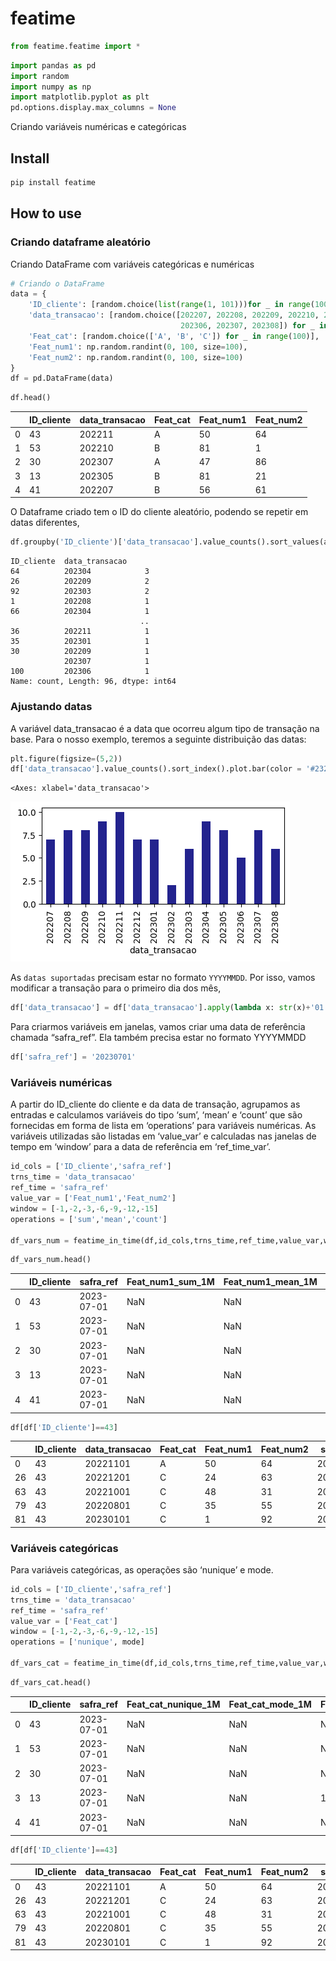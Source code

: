 # featime

<!-- WARNING: THIS FILE WAS AUTOGENERATED! DO NOT EDIT! -->

``` python
from featime.featime import *
```

``` python
import pandas as pd
import random
import numpy as np
import matplotlib.pyplot as plt
pd.options.display.max_columns = None
```

Criando variáveis numéricas e categóricas

## Install

``` sh
pip install featime
```

## How to use

### Criando dataframe aleatório

Criando DataFrame com variáveis categóricas e numéricas

``` python
# Criando o DataFrame
data = {
    'ID_cliente': [random.choice(list(range(1, 101)))for _ in range(100)],
    'data_transacao': [random.choice([202207, 202208, 202209, 202210, 202211, 202212, 202301, 202302, 202303, 202304, 202305,
                                      202306, 202307, 202308]) for _ in range(100)],
    'Feat_cat': [random.choice(['A', 'B', 'C']) for _ in range(100)],    
    'Feat_num1': np.random.randint(0, 100, size=100),
    'Feat_num2': np.random.randint(0, 100, size=100)
}
df = pd.DataFrame(data)
```

``` python
df.head()
```

<div>
<style scoped>
    .dataframe tbody tr th:only-of-type {
        vertical-align: middle;
    }
&#10;    .dataframe tbody tr th {
        vertical-align: top;
    }
&#10;    .dataframe thead th {
        text-align: right;
    }
</style>

|     | ID_cliente | data_transacao | Feat_cat | Feat_num1 | Feat_num2 |
|-----|------------|----------------|----------|-----------|-----------|
| 0   | 43         | 202211         | A        | 50        | 64        |
| 1   | 53         | 202210         | B        | 81        | 1         |
| 2   | 30         | 202307         | A        | 47        | 86        |
| 3   | 13         | 202305         | B        | 81        | 21        |
| 4   | 41         | 202207         | B        | 56        | 61        |

</div>

O Dataframe criado tem o ID do cliente aleatório, podendo se repetir em
datas diferentes,

``` python
df.groupby('ID_cliente')['data_transacao'].value_counts().sort_values(ascending=False)
```

    ID_cliente  data_transacao
    64          202304            3
    26          202209            2
    92          202303            2
    1           202208            1
    66          202304            1
                                 ..
    36          202211            1
    35          202301            1
    30          202209            1
                202307            1
    100         202306            1
    Name: count, Length: 96, dtype: int64

### Ajustando datas

A variável data_transacao é a data que ocorreu algum tipo de transação
na base. Para o nosso exemplo, teremos a seguinte distribuição das
datas:

``` python
plt.figure(figsize=(5,2))
df['data_transacao'].value_counts().sort_index().plot.bar(color = '#23238E')
```

    <Axes: xlabel='data_transacao'>

![](index_files/figure-commonmark/cell-7-output-2.png)

As `datas suportadas` precisam estar no formato `YYYYMMDD`. Por isso,
vamos modificar a transação para o primeiro dia dos mês,

``` python
df['data_transacao'] = df['data_transacao'].apply(lambda x: str(x)+'01')
```

Para criarmos variáveis em janelas, vamos criar uma data de referência
chamada “safra_ref”. Ela também precisa estar no formato YYYYMMDD

``` python
df['safra_ref'] = '20230701'
```

### Variáveis numéricas

A partir do ID_cliente do cliente e da data de transação, agrupamos as
entradas e calculamos variáveis do tipo ‘sum’, ‘mean’ e ‘count’ que são
fornecidas em forma de lista em ‘operations’ para variáveis numéricas.
As variáveis utilizadas são listadas em ‘value_var’ e calculadas nas
janelas de tempo em ‘window’ para a data de referência em
‘ref_time_var’.

``` python
id_cols = ['ID_cliente','safra_ref']
trns_time = 'data_transacao'
ref_time = 'safra_ref'
value_var = ['Feat_num1','Feat_num2']
window = [-1,-2,-3,-6,-9,-12,-15]
operations = ['sum','mean','count']

df_vars_num = featime_in_time(df,id_cols,trns_time,ref_time,value_var,window,operations)
```

``` python
df_vars_num.head()
```

<div>
<style scoped>
    .dataframe tbody tr th:only-of-type {
        vertical-align: middle;
    }
&#10;    .dataframe tbody tr th {
        vertical-align: top;
    }
&#10;    .dataframe thead th {
        text-align: right;
    }
</style>

|     | ID_cliente | safra_ref  | Feat_num1_sum_1M | Feat_num1_mean_1M | Feat_num1_count_1M | Feat_num1_sum_2M | Feat_num1_mean_2M | Feat_num1_count_2M | Feat_num1_sum_3M | Feat_num1_mean_3M | Feat_num1_count_3M | Feat_num1_sum_6M | Feat_num1_mean_6M | Feat_num1_count_6M | Feat_num1_sum_9M | Feat_num1_mean_9M | Feat_num1_count_9M | Feat_num1_sum_12M | Feat_num1_mean_12M | Feat_num1_count_12M | Feat_num1_sum_15M | Feat_num1_mean_15M | Feat_num1_count_15M | Feat_num2_sum_1M | Feat_num2_mean_1M | Feat_num2_count_1M | Feat_num2_sum_2M | Feat_num2_mean_2M | Feat_num2_count_2M | Feat_num2_sum_3M | Feat_num2_mean_3M | Feat_num2_count_3M | Feat_num2_sum_6M | Feat_num2_mean_6M | Feat_num2_count_6M | Feat_num2_sum_9M | Feat_num2_mean_9M | Feat_num2_count_9M | Feat_num2_sum_12M | Feat_num2_mean_12M | Feat_num2_count_12M | Feat_num2_sum_15M | Feat_num2_mean_15M | Feat_num2_count_15M |
|-----|------------|------------|------------------|-------------------|--------------------|------------------|-------------------|--------------------|------------------|-------------------|--------------------|------------------|-------------------|--------------------|------------------|-------------------|--------------------|-------------------|--------------------|---------------------|-------------------|--------------------|---------------------|------------------|-------------------|--------------------|------------------|-------------------|--------------------|------------------|-------------------|--------------------|------------------|-------------------|--------------------|------------------|-------------------|--------------------|-------------------|--------------------|---------------------|-------------------|--------------------|---------------------|
| 0   | 43         | 2023-07-01 | NaN              | NaN               | NaN                | NaN              | NaN               | NaN                | NaN              | NaN               | NaN                | 1.0              | 1.0               | 1.0                | 123.0            | 30.75             | 4.0                | 158.0             | 31.6               | 5.0                 | 158.0             | 31.6               | 5.0                 | NaN              | NaN               | NaN                | NaN              | NaN               | NaN                | NaN              | NaN               | NaN                | 92.0             | 92.0              | 1.0                | 250.0            | 62.5              | 4.0                | 305.0             | 61.0               | 5.0                 | 305.0             | 61.0               | 5.0                 |
| 1   | 53         | 2023-07-01 | NaN              | NaN               | NaN                | NaN              | NaN               | NaN                | NaN              | NaN               | NaN                | NaN              | NaN               | NaN                | 81.0             | 81.00             | 1.0                | 111.0             | 55.5               | 2.0                 | 111.0             | 55.5               | 2.0                 | NaN              | NaN               | NaN                | NaN              | NaN               | NaN                | NaN              | NaN               | NaN                | NaN              | NaN               | NaN                | 1.0              | 1.0               | 1.0                | 97.0              | 48.5               | 2.0                 | 97.0              | 48.5               | 2.0                 |
| 2   | 30         | 2023-07-01 | NaN              | NaN               | NaN                | NaN              | NaN               | NaN                | NaN              | NaN               | NaN                | NaN              | NaN               | NaN                | NaN              | NaN               | NaN                | 69.0              | 34.5               | 2.0                 | 69.0              | 34.5               | 2.0                 | NaN              | NaN               | NaN                | NaN              | NaN               | NaN                | NaN              | NaN               | NaN                | NaN              | NaN               | NaN                | NaN              | NaN               | NaN                | 82.0              | 41.0               | 2.0                 | 82.0              | 41.0               | 2.0                 |
| 3   | 13         | 2023-07-01 | NaN              | NaN               | NaN                | 81.0             | 81.0              | 1.0                | 81.0             | 81.0              | 1.0                | 81.0             | 81.0              | 1.0                | 142.0            | 71.00             | 2.0                | 142.0             | 71.0               | 2.0                 | 142.0             | 71.0               | 2.0                 | NaN              | NaN               | NaN                | 21.0             | 21.0              | 1.0                | 21.0             | 21.0              | 1.0                | 21.0             | 21.0              | 1.0                | 43.0             | 21.5              | 2.0                | 43.0              | 21.5               | 2.0                 | 43.0              | 21.5               | 2.0                 |
| 4   | 41         | 2023-07-01 | NaN              | NaN               | NaN                | NaN              | NaN               | NaN                | NaN              | NaN               | NaN                | 35.0             | 35.0              | 1.0                | 35.0             | 35.00             | 1.0                | 91.0              | 45.5               | 2.0                 | 91.0              | 45.5               | 2.0                 | NaN              | NaN               | NaN                | NaN              | NaN               | NaN                | NaN              | NaN               | NaN                | 43.0             | 43.0              | 1.0                | 43.0             | 43.0              | 1.0                | 104.0             | 52.0               | 2.0                 | 104.0             | 52.0               | 2.0                 |

</div>

``` python
df[df['ID_cliente']==43]
```

<div>
<style scoped>
    .dataframe tbody tr th:only-of-type {
        vertical-align: middle;
    }
&#10;    .dataframe tbody tr th {
        vertical-align: top;
    }
&#10;    .dataframe thead th {
        text-align: right;
    }
</style>

|     | ID_cliente | data_transacao | Feat_cat | Feat_num1 | Feat_num2 | safra_ref |
|-----|------------|----------------|----------|-----------|-----------|-----------|
| 0   | 43         | 20221101       | A        | 50        | 64        | 20230701  |
| 26  | 43         | 20221201       | C        | 24        | 63        | 20230701  |
| 63  | 43         | 20221001       | C        | 48        | 31        | 20230701  |
| 79  | 43         | 20220801       | C        | 35        | 55        | 20230701  |
| 81  | 43         | 20230101       | C        | 1         | 92        | 20230701  |

</div>

### Variáveis categóricas

Para variáveis categóricas, as operações são ‘nunique’ e mode.

``` python
id_cols = ['ID_cliente','safra_ref']
trns_time = 'data_transacao'
ref_time = 'safra_ref'
value_var = ['Feat_cat']
window = [-1,-2,-3,-6,-9,-12,-15]
operations = ['nunique', mode]

df_vars_cat = featime_in_time(df,id_cols,trns_time,ref_time,value_var,window,operations)
```

``` python
df_vars_cat.head()
```

<div>
<style scoped>
    .dataframe tbody tr th:only-of-type {
        vertical-align: middle;
    }
&#10;    .dataframe tbody tr th {
        vertical-align: top;
    }
&#10;    .dataframe thead th {
        text-align: right;
    }
</style>

|     | ID_cliente | safra_ref  | Feat_cat_nunique_1M | Feat_cat_mode_1M | Feat_cat_nunique_2M | Feat_cat_mode_2M | Feat_cat_nunique_3M | Feat_cat_mode_3M | Feat_cat_nunique_6M | Feat_cat_mode_6M | Feat_cat_nunique_9M | Feat_cat_mode_9M | Feat_cat_nunique_12M | Feat_cat_mode_12M | Feat_cat_nunique_15M | Feat_cat_mode_15M |
|-----|------------|------------|---------------------|------------------|---------------------|------------------|---------------------|------------------|---------------------|------------------|---------------------|------------------|----------------------|-------------------|----------------------|-------------------|
| 0   | 43         | 2023-07-01 | NaN                 | NaN              | NaN                 | NaN              | NaN                 | NaN              | 1.0                 | C                | 2.0                 | C                | 2.0                  | C                 | 2.0                  | C                 |
| 1   | 53         | 2023-07-01 | NaN                 | NaN              | NaN                 | NaN              | NaN                 | NaN              | NaN                 | NaN              | 1.0                 | B                | 1.0                  | B                 | 1.0                  | B                 |
| 2   | 30         | 2023-07-01 | NaN                 | NaN              | NaN                 | NaN              | NaN                 | NaN              | NaN                 | NaN              | NaN                 | NaN              | 2.0                  | B                 | 2.0                  | B                 |
| 3   | 13         | 2023-07-01 | NaN                 | NaN              | 1.0                 | B                | 1.0                 | B                | 1.0                 | B                | 2.0                 | A                | 2.0                  | A                 | 2.0                  | A                 |
| 4   | 41         | 2023-07-01 | NaN                 | NaN              | NaN                 | NaN              | NaN                 | NaN              | 1.0                 | C                | 1.0                 | C                | 2.0                  | B                 | 2.0                  | B                 |

</div>

``` python
df[df['ID_cliente']==43]
```

<div>
<style scoped>
    .dataframe tbody tr th:only-of-type {
        vertical-align: middle;
    }
&#10;    .dataframe tbody tr th {
        vertical-align: top;
    }
&#10;    .dataframe thead th {
        text-align: right;
    }
</style>

|     | ID_cliente | data_transacao | Feat_cat | Feat_num1 | Feat_num2 | safra_ref |
|-----|------------|----------------|----------|-----------|-----------|-----------|
| 0   | 43         | 20221101       | A        | 50        | 64        | 20230701  |
| 26  | 43         | 20221201       | C        | 24        | 63        | 20230701  |
| 63  | 43         | 20221001       | C        | 48        | 31        | 20230701  |
| 79  | 43         | 20220801       | C        | 35        | 55        | 20230701  |
| 81  | 43         | 20230101       | C        | 1         | 92        | 20230701  |

</div>
